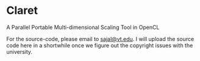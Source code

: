 # Claret
A Parallel Portable Multi-dimensional Scaling Tool in OpenCL

For the source-code, please email to sajal@vt.edu. I will upload the source code here in a shortwhile once we figure out the copyright issues with the university.
